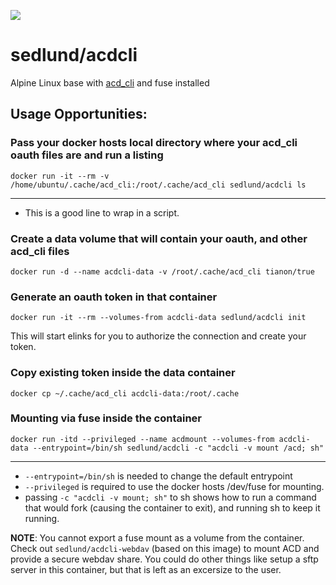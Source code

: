 [![](https://badge.imagelayers.io/sedlund/acdcli:latest.svg)](https://imagelayers.io/?images=sedlund/acdcli:latest 'Get your own badge on imagelayers.io')

# sedlund/acdcli

Alpine Linux base with [acd_cli](https://github.com/yadayada/acd_cli) and fuse installed

## Usage Opportunities:

### Pass your docker hosts local directory where your acd_cli oauth files are and run a listing

    docker run -it --rm -v /home/ubuntu/.cache/acd_cli:/root/.cache/acd_cli sedlund/acdcli ls
----

* This is a good line to wrap in a script.

### Create a data volume that will contain your oauth, and other acd_cli files

    docker run -d --name acdcli-data -v /root/.cache/acd_cli tianon/true

### Generate an oauth token in that container

    docker run -it --rm --volumes-from acdcli-data sedlund/acdcli init

This will start elinks for you to authorize the connection and create your token.

### Copy existing token inside the data container
    docker cp ~/.cache/acd_cli acdcli-data:/root/.cache

### Mounting via fuse inside the container

    docker run -itd --privileged --name acdmount --volumes-from acdcli-data --entrypoint=/bin/sh sedlund/acdcli -c "acdcli -v mount /acd; sh"
----

* `--entrypoint=/bin/sh` is needed to change the default entrypoint
* `--privileged` is required to use the docker hosts /dev/fuse for mounting.
* passing `-c "acdcli -v mount; sh"` to sh shows how to run a command that would fork (causing the container to exit), and running sh to keep it running.

**NOTE**: You cannot export a fuse mount as a volume from the container.  Check out `sedlund/acdcli-webdav` (based on this image) to mount ACD and provide a secure webdav share.  You could do other things like setup a sftp server in this container, but that is left as an excersize to the user.
